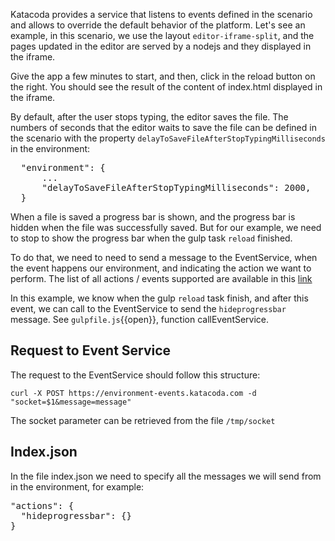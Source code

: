Katacoda provides a service that listens to events defined in the scenario and allows to override the default behavior of the platform.
Let's see an example, in this scenario, we use the layout `editor-iframe-split`, and the pages updated in the editor are served by a nodejs and they displayed in the iframe.

Give the app a few minutes to start, and then, click in the reload button on the right. You should see the result of the content of index.html displayed in the iframe.

By default, after the user stops typing, the editor saves the file. The numbers of seconds that the editor waits to save the file can be defined in the scenario with the property `delayToSaveFileAfterStopTypingMilliseconds` in the environment:

<pre class="file">
  "environment": {
      ...
      "delayToSaveFileAfterStopTypingMilliseconds": 2000,
  }
</pre>

When a file is saved a progress bar is shown, and the progress bar is hidden when the file was successfully saved.
But for our example, we need to stop to show the progress bar when the gulp task `reload` finished.

To do that, we need to need to send a message to the EventService, when the event happens our environment, and indicating the action we want to perform. The list of all actions / events supported are available in this [link](https://katacoda.com/docs/scenarios/custom-events)

In this example, we know when the gulp `reload` task finish, and after this event, we can call to the EventService to send the `hideprogressbar` message. See `gulpfile.js`{{open}}, function callEventService.

## Request to Event Service
The request to the EventService should follow this structure:

`curl -X POST https://environment-events.katacoda.com -d "socket=$1&message=message"`

The socket parameter can be retrieved from the file `/tmp/socket`

## Index.json

In the file index.json we need to specify all the messages we will send from in the environment, for example:

<pre class="file">
"actions": {
  "hideprogressbar": {}
}
</pre>
